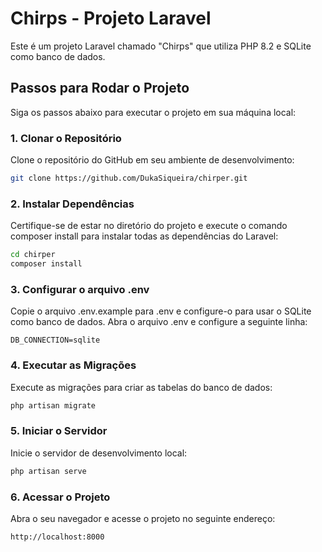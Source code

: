 # Chirps - Projeto Laravel

Este é um projeto Laravel chamado "Chirps" que utiliza PHP 8.2 e SQLite como banco de dados.

## Passos para Rodar o Projeto

Siga os passos abaixo para executar o projeto em sua máquina local:

### 1. Clonar o Repositório

Clone o repositório do GitHub em seu ambiente de desenvolvimento:

```bash
git clone https://github.com/DukaSiqueira/chirper.git
```

### 2. Instalar Dependências

Certifique-se de estar no diretório do projeto e execute o comando composer install para instalar todas as dependências do Laravel:

```bash
cd chirper
composer install
```

### 3. Configurar o arquivo .env

Copie o arquivo .env.example para .env e configure-o para usar o SQLite como banco de dados. Abra o arquivo .env e configure a seguinte linha:

```plaintext
DB_CONNECTION=sqlite
```

### 4. Executar as Migrações

Execute as migrações para criar as tabelas do banco de dados:

```bash
php artisan migrate
```

### 5. Iniciar o Servidor

Inicie o servidor de desenvolvimento local:

```bash
php artisan serve
```

### 6. Acessar o Projeto

Abra o seu navegador e acesse o projeto no seguinte endereço:

```arduino
http://localhost:8000
```
